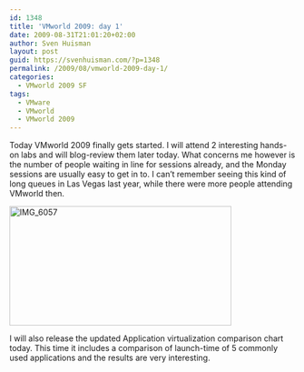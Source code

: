 ```yaml
---
id: 1348
title: 'VMworld 2009: day 1'
date: 2009-08-31T21:01:20+02:00
author: Sven Huisman
layout: post
guid: https://svenhuisman.com/?p=1348
permalink: /2009/08/vmworld-2009-day-1/
categories:
  - VMworld 2009 SF
tags:
  - VMware
  - VMworld
  - VMworld 2009
---
```

Today VMworld 2009 finally gets started. I will attend 2 interesting hands-on labs and will blog-review them later today. What concerns me however is the number of people waiting in line for sessions already, and the Monday sessions are usually easy to get in to. I can&#8217;t remember seeing this kind of long queues in Las Vegas last year, while there were more people attending VMworld then. 

[<img class="aligncenter size-full wp-image-1352" title="IMG_6057" src="https://svenhuisman.com/wp-content/uploads/2009/08/IMG_6057.jpg" alt="IMG_6057" width="391" height="210" srcset="https://svenhuisman.com/wp-content/uploads/2009/08/IMG_6057.jpg 391w, https://svenhuisman.com/wp-content/uploads/2009/08/IMG_6057-350x187.jpg 350w" sizes="(max-width: 391px) 100vw, 391px" />](https://svenhuisman.com/wp-content/uploads/2009/08/IMG_6057.jpg)

I will also release the updated Application virtualization comparison chart today. This time it includes a comparison of launch-time of 5 commonly used applications and the results are very interesting.